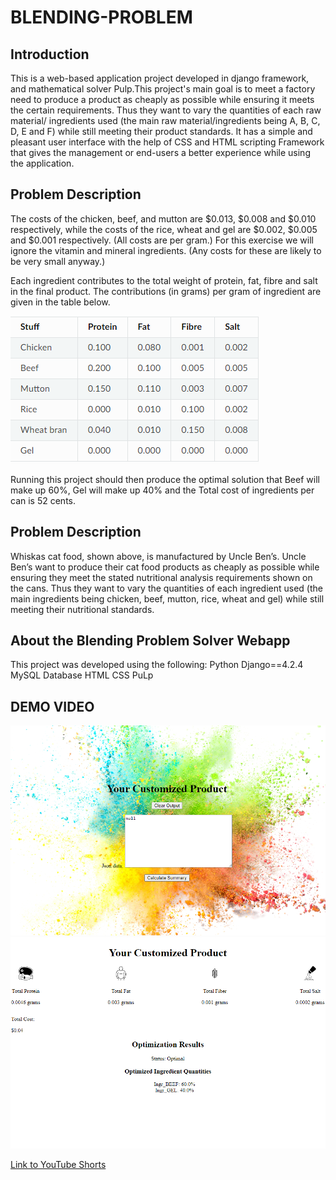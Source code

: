 # BLENDING-PROBLEM

## Introduction

This is a web-based application project developed in django framework, and mathematical solver Pulp.This project's main goal is to meet a factory need to produce a product as cheaply as possible while ensuring it meets the certain requirements. Thus they want to vary the quantities of each raw material/ ingredients used (the main raw material/ingredients being A, B, C, D, E and F) while still meeting their product standards. It has a simple and pleasant user interface with the help of CSS and HTML scripting Framework that  gives the management or end-users a better experience while using the application.

## Problem Description

The costs of the chicken, beef, and mutton are $0.013, $0.008 and $0.010 respectively, while the costs of the rice, wheat and gel are $0.002, $0.005 and $0.001 respectively. (All costs are per gram.) For this exercise we will ignore the vitamin and mineral ingredients. (Any costs for these are likely to be very small anyway.)

Each ingredient contributes to the total weight of protein, fat, fibre and salt in the final product. The contributions (in grams) per gram of ingredient are given in the table below.

![Data](./static/images/table.png)

Running this project should then produce the optimal solution that Beef will make up 60%, Gel will make up 40% and the Total cost of ingredients per can is 52 cents.



## Problem Description
Whiskas cat food, shown above, is manufactured by Uncle Ben’s. Uncle Ben’s want to produce their cat food products as cheaply as possible while ensuring they meet the stated nutritional analysis requirements shown on the cans. Thus they want to vary the quantities of each ingredient used (the main ingredients being chicken, beef, mutton, rice, wheat and gel) while still meeting their nutritional standards.

## About the Blending Problem Solver Webapp

This project was developed using the following:
Python Django==4.2.4
MySQL Database
HTML
CSS
PuLp

## DEMO  VIDEO
![Page 1](./static/images/1st_page.png)
![Page 2](./static/images/2nd_page.png)

[Link to YouTube Shorts](https://youtube.com/shorts/c9ri8U3E2eQ)

